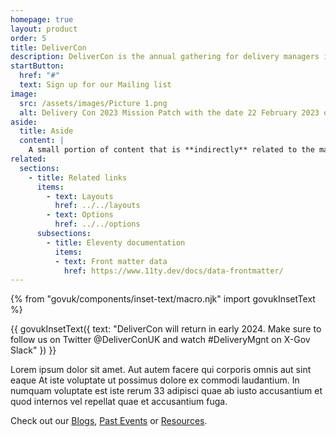 ```yaml
---
homepage: true
layout: product
order: 5
title: DeliverCon
description: DeliverCon is the annual gathering for delivery managers in and around the public sector.
startButton:
  href: "#"
  text: Sign up for our Mailing list
image:
  src: /assets/images/Picture 1.png
  alt: Delivery Con 2023 Mission Patch with the date 22 February 2023 on it.
aside:
  title: Aside
  content: | 
    A small portion of content that is **indirectly** related to the main content.
related:
  sections:
    - title: Related links
      items:
        - text: Layouts
          href: ../../layouts
        - text: Options
          href: ../../options
      subsections:
        - title: Eleventy documentation
          items:
          - text: Front matter data
            href: https://www.11ty.dev/docs/data-frontmatter/
---
```

{% from "govuk/components/inset-text/macro.njk" import govukInsetText %}

{{ govukInsetText({
  text: "DeliverCon will return in early 2024. Make sure to follow us on Twitter <a>@DeliverConUK</a> and watch <a>#DeliveryMgnt</a> on X-Gov Slack"
}) }}

Lorem ipsum dolor sit amet. Aut autem facere qui corporis omnis aut sint eaque At iste voluptate ut possimus dolore ex commodi laudantium. In numquam voluptate est iste rerum 33 adipisci quae ab iusto accusantium et quod internos vel repellat quae et accusantium fuga. 

Check out our <a href="blogs">Blogs</a>, <a href="events">Past Events</a> or <a href="resources">Resources</a>.